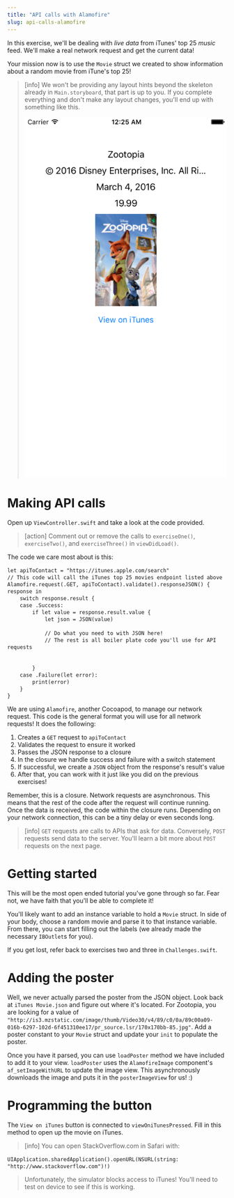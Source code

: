 ```yaml
---
title: "API calls with Alamofire"
slug: api-calls-alamofire
---
```


In this exercise, we'll be dealing with _live data_ from iTunes' top 25 _music_ feed. We'll make a real network request and get the current data!

Your mission now is to use the `Movie` struct we created to show information about a random movie from iTune's top 25!

> [info]
> We won't be providing any layout hints beyond the skeleton already in `Main.storyboard`, that part is up to you. If you complete everything and don't make any layout changes, you'll end up with something like this.
>
> ![Completed challenge](./basic_completion.png)

# Making API calls

Open up `ViewController.swift` and take a look at the code provided.

> [action]
> Comment out or remove the calls to `exerciseOne()`, `exerciseTwo()`, and `exerciseThree()` in `viewDidLoad()`.

The code we care most about is this:

```
let apiToContact = "https://itunes.apple.com/search"
// This code will call the iTunes top 25 movies endpoint listed above
Alamofire.request(.GET, apiToContact).validate().responseJSON() { response in
    switch response.result {
    case .Success:
        if let value = response.result.value {
            let json = JSON(value)

            // Do what you need to with JSON here!
            // The rest is all boiler plate code you'll use for API requests


        }
    case .Failure(let error):
        print(error)
    }
}
```

We are using `Alamofire`, another Cocoapod, to manage our network request. This code is the general format you will use for all network requests! It does the following:

1. Creates a `GET` request to `apiToContact`
1. Validates the request to ensure it worked
1. Passes the JSON response to a closure
1. In the closure we handle success and failure with a switch statement
1. If successful, we create a `JSON` object from the response's result's value
1. After that, you can work with it just like you did on the previous exercises!

Remember, this is a closure. Network requests are asynchronous. This means that the rest of the code after the request will continue running. Once the data is received, the code within the closure runs. Depending on your network connection, this can be a tiny delay or even seconds long.

> [info]
> `GET` requests are calls to APIs that ask for data. Conversely, `POST` requests send data to the server. You'll learn a bit more about `POST` requests on the next page.

# Getting started

This will be the most open ended tutorial you've gone through so far. Fear not, we have faith that you'll be able to complete it!

You'll likely want to add an instance variable to hold a `Movie` struct. In side of your body, choose a random movie and parse it to that instance variable. From there, you can start filling out the labels (we already made the necessary `IBOutlet`s for you).

If you get lost, refer back to exercises two and three in `Challenges.swift`.

# Adding the poster

Well, we never actually parsed the poster from the JSON object. Look back at `iTunes Movie.json` and figure out where it's located. For Zootopia, you are looking for a value of `"http://is3.mzstatic.com/image/thumb/Video30/v4/89/c0/0a/89c00a09-016b-6297-102d-6f451310ee17/pr_source.lsr/170x170bb-85.jpg"`. Add a poster constant to your `Movie` struct and update your `init` to populate the poster.

Once you have it parsed, you can use `loadPoster` method we have included to add it to your view. `loadPoster` uses the `AlamofireImage` component's `af_setImageWithURL` to update the image view. This asynchronously downloads the image and puts it in the `posterImageView` for us! :)

# Programming the button

The `View on iTunes` button is connected to `viewOniTunesPressed`. Fill in this method to open up the movie on iTunes.

> [info]
> You can open StackOverflow.com in Safari with:
>
```
UIApplication.sharedApplication().openURL(NSURL(string: "http://www.stackoverflow.com")!)
```
>
> Unfortunately, the simulator blocks access to iTunes! You'll need to test on device to see if this is working.

